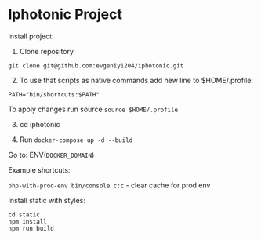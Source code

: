 Iphotonic Project
===================================

Install project:

1. Clone repository
```
git clone git@github.com:evgeniy1204/iphotonic.git
```

2. To use that scripts as native commands add new line to $HOME/.profile:
```
PATH="bin/shortcuts:$PATH"
```
To apply changes run source `source $HOME/.profile`

3. cd iphotonic

4. Run `docker-compose up -d --build`

Go to: ENV(`DOCKER_DOMAIN`)

Example shortcuts:

`php-with-prod-env bin/console c:c` - clear cache for prod env

Install static with styles:

```
cd static
npm install
npm run build
```
